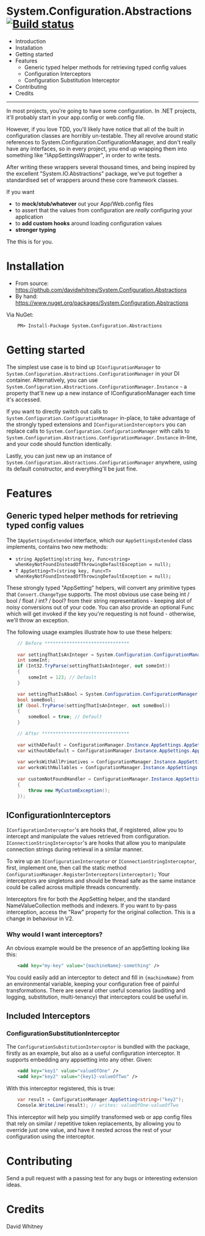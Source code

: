 System.Configuration.Abstractions [![Build status](https://ci.appveyor.com/api/projects/status/ngl0cknxt74bfnve)](https://ci.appveyor.com/project/DavidWhitney/system-configuration-abstractions)
====================

* Introduction
* Installation
* Getting started
* Features
	* Generic typed helper methods for retrieving typed config values
	* Configuration Interceptors
	* Configuration Substitution Interceptor
* Contributing
* Credits

---

In most projects, you're going to have some configuration. In .NET projects, it'll probably start in your app.config or web.config file.

However, if you love TDD, you'll likely have notice that all of the built in configuration classes are horribly un-testable. They all revolve around static references to System.Configuration.ConfigurationManager, and don't really have any interfaces, so in every project, you end up wrapping them into something like "IAppSettingsWrapper", in order to write tests.

After writing these wrappers several thousand times, and being inspired by the excellent "System.IO.Abstractions" package, we've put together a standardised set of wrappers around these core framework classes.

If you want

* to **mock/stub/whatever** out your App/Web.config files
* to assert that the values from configuration are *really* configuring your application
* to **add custom hooks** around loading configuration values
* **stronger typing**

The this is for you.

# Installation

* From source: https://github.com/davidwhitney/System.Configuration.Abstractions
* By hand: https://www.nuget.org/packages/System.Configuration.Abstractions

Via NuGet:

		PM> Install-Package System.Configuration.Abstractions

# Getting started

The simplest use case is to bind up `IConfigurationManager` to `System.Configuration.Abstractions.ConfigurationManager` in your DI container.
Alternatively, you can use `System.Configuration.Abstractions.ConfigurationManager.Instance` - a property that'll new up a new instance of IConfigurationManager each time it's accessed.

If you want to directly switch out calls to `System.Configuration.ConfigurationManager` in-place, to take advantage of the strongly typed extensions and `IConfigurationInterceptors` you can replace calls to `System.Configuration.ConfigurationManager` with calls to `System.Configuration.Abstractions.ConfigurationManager.Instance` in-line, and your code should function identically.

Lastly, you can just new up an instance of `System.Configuration.Abstractions.ConfigurationManager` anywhere, using its default constructor, and everything'll be just fine.

# Features

## Generic typed helper methods for retrieving typed config values

The `IAppSettingsExtended` interface, which our `AppSettingsExtended` class implements, contains two new methods:

* `string AppSetting(string key, Func<string> whenKeyNotFoundInsteadOfThrowingDefaultException = null);`
* `T AppSetting<T>(string key, Func<T> whenKeyNotFoundInsteadOfThrowingDefaultException = null);`

These strongly typed "AppSetting" helpers, will convert any primitive types that `Convert.ChangeType` supports. The most obvious use case being int / bool / float / int? / bool? from their string representations - keeping alot of noisy conversions out of your code. You can also provide an optional Func<T> which will get invoked if the key you're requesting is not found - otherwise, we'll throw an exception.


The following usage examples illustrate how to use these helpers:
```csharp
    // Before *******************************
    
    var settingThatIsAnInteger = System.Configuration.ConfigurationManager.AppSettings["key"];
    int someInt;
    if (Int32.TryParse(settingThatIsAnInteger, out someInt))
    {
        someInt = 123; // Default
    }

    var settingThatIsABool = System.Configuration.ConfigurationManager.AppSettings["otherKey"];
    bool someBool;
    if (bool.TryParse(settingThatIsAnInteger, out someBool))
    {
        someBool = true; // Default
    }

    // After ********************************
    
    var withADefault = ConfigurationManager.Instance.AppSettings.AppSetting("key", () => 123);
    var withoutADefault = ConfigurationManager.Instance.AppSettings.AppSetting<int>("key");
    
    var worksWithAllPrimatives = ConfigurationManager.Instance.AppSettings.AppSetting<bool>("otherKey");
    var worksWithNullables = ConfigurationManager.Instance.AppSettings.AppSetting<bool?>("otherKey");
    
    var customNotFoundHandler = ConfigurationManager.Instance.AppSettings.AppSetting<bool?>("otherKey", () =>
    {
        throw new MyCustomException();
    });
```    

## IConfigurationInterceptors

`IConfigurationInterceptor`'s are hooks that, if registered, allow you to intercept and manipulate the values retrieved from configuration.
`IConnectionStringInterceptor`'s are hooks that allow you to manipulate connection strings during retrieval in a similar manner.

To wire up an `IConfigurationInterceptor` or `IConnectionStringInterceptor`, first, implement one, then call the static method `ConfigurationManager.RegisterInterceptors(interceptor);`
Your interceptors are singletons and should be thread safe as the same instance could be called across multiple threads concurrently.

Interceptors fire for both the AppSetting helper, and the standard NameValueCollection methods and indexers. If you want to by-pass interception, access the "Raw" property for the original collection. This is a change in behaviour in V2.

### Why would I want interceptors?

An obvious example would be the presence of an appSetting looking like this:
```xml
    <add key="my-key" value="{machineName}-something" />
```    
You could easily add an interceptor to detect and fill in `{machineName}` from an environmental variable, keeping your configuration free of painful transformations.
There are several other useful scenarios (auditing and logging, substitution, multi-tenancy) that interceptors could be useful in.

## Included Interceptors

### ConfigurationSubstitutionInterceptor

The `ConfigurationSubstitutionInterceptor` is bundled with the package, firstly as an example, but also as a useful configuration interceptor.
It supports embedding any appsetting into any other.  Given:
```xml
    <add key="key1" value="valueOfOne" />
    <add key="key2" value="{key1}-valueOfTwo" />
```
With this interceptor registered, this is true:
```csharp
	var result = ConfigurationManager.AppSetting<string>("key2");
	Console.WriteLine(result); // writes: valueOfOne-valueOfTwo
```	
This interceptor will help you simplify transformed web or app config files that rely on similar / repetitive token replacements, by allowing you to override just one value, and have it nested across the rest of your configuration using the interceptor.

# Contributing

Send a pull request with a passing test for any bugs or interesting extension ideas.

# Credits

David Whitney
